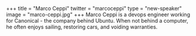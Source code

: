 +++
title = "Marco Ceppi"
twitter = "marcoceppi"
type = "new-speaker"
image = "marco-ceppi.jpg"
+++
Marco Ceppi is a devops engineer working for Canonical - the company behind Ubuntu. When not behind a computer, he often enjoys sailing, restoring cars, and voiding warranties.